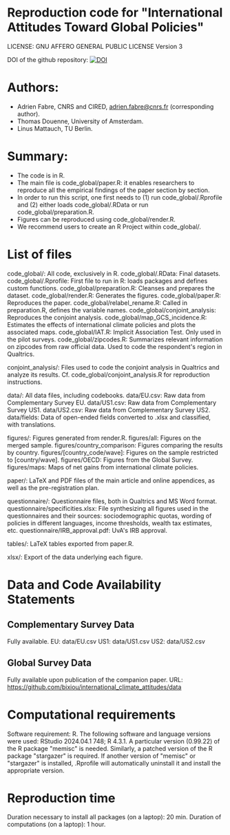 # Reproduction code for "International Attitudes Toward Global Policies" 

LICENSE: GNU AFFERO GENERAL PUBLIC LICENSE Version 3

DOI of the github repository: [![DOI](https://zenodo.org/badge/702713860.svg)](https://zenodo.org/doi/10.5281/zenodo.11202245)

# Authors:
- Adrien Fabre, CNRS and CIRED, adrien.fabre@cnrs.fr (corresponding author).
- Thomas Douenne, University of Amsterdam.
- Linus Mattauch, TU Berlin.

# Summary:
- The code is in R.
- The main file is code_global/paper.R: it enables researchers to reproduce all the empirical findings of the paper section by section.
- In order to run this script, one first needs to (1) run code_global/.Rprofile and (2) either loads code_global/.RData or run code_global/preparation.R.
- Figures can be reproduced using code_global/render.R.
- We recommend users to create an R Project within code_global/.

# List of files
code_global/: All code, exclusively in R.
code_global/.RData: Final datasets.
code_global/.Rprofile: First file to run in R: loads packages and defines custom functions.
code_global/preparation.R: Cleanses and prepares the dataset.
code_global/render.R: Generates the figures.
code_global/paper.R: Reproduces the paper.
code_global/relabel_rename.R: Called in preparation.R, defines the variable names.
code_global/conjoint_analysis: Reproduces the conjoint analysis.
code_global/map_GCS_incidence.R: Estimates the effects of international climate policies and plots the associated maps.
code_global/IAT.R: Implicit Association Test. Only used in the pilot surveys.
code_global/zipcodes.R: Summarizes relevant information on zipcodes from raw official data. Used to code the respondent's region in Qualtrics.

conjoint_analysis/: Files used to code the conjoint analysis in Qualtrics and analyze its results. Cf. code_global/conjoint_analysis.R for reproduction instructions.

data/: All data files, including codebooks.
data/EU.csv: Raw data from Complementary Survey EU.
data/US1.csv: Raw data from Complementary Survey US1.
data/US2.csv: Raw data from Complementary Survey US2.
data/fields: Data of open-ended fields converted to .xlsx and classified, with translations.

figures/: Figures generated from render.R.
figures/all: Figures on the merged sample.
figures/country_comparison: Figures comparing the results by country.
figures/[country_code/wave]: Figures on the sample restricted to [country/wave].
figures/OECD: Figures from the Global Survey.
figures/maps: Maps of net gains from international climate policies.

paper/: LaTeX and PDF files of the main article and online appendices, as well as the pre-registration plan.

questionnaire/: Questionnaire files, both in Qualtrics and MS Word format.
questionnaire/specificities.xlsx: File synthesizing all figures used in the questionnaires and their sources: sociodemographic quotas, wording of policies in different languages, income thresholds, wealth tax estimates, etc.
questionnaire/IRB_approval.pdf: UvA's IRB approval.

tables/: LaTeX tables exported from paper.R.

xlsx/: Export of the data underlying each figure.

# Data and Code Availability Statements
## Complementary Survey Data
Fully available. 
EU: data/EU.csv
US1: data/US1.csv
US2: data/US2.csv

## Global Survey Data
Fully available upon publication of the companion paper.
URL: https://github.com/bixiou/international_climate_attitudes/data


# Computational requirements
Software requirement: R.
The following software and language versions were used: RStudio 2024.04.1 748; R 4.3.1.
A particular version (0.99.22) of the R package "memisc" is needed. Similarly, a patched version of the R package "stargazer" is required. If another version of "memisc" or "stargazer" is installed, .Rprofile will automatically uninstall it and install the appropriate version.

# Reproduction time
Duration necessary to install all packages (on a laptop): 20 min.
Duration of computations (on a laptop): 1 hour.